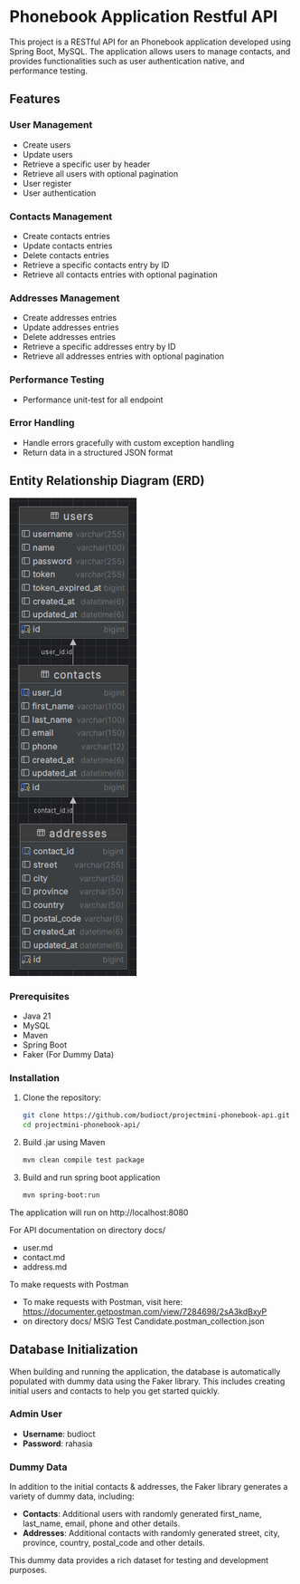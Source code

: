 # Phonebook Application Restful API

This project is a RESTful API for an Phonebook application developed using Spring Boot, MySQL. The application allows users to manage contacts, and provides functionalities such as user authentication native, and performance testing.

## Features

### User Management
- Create users
- Update users
- Retrieve a specific user by header
- Retrieve all users with optional pagination
- User register
- User authentication

### Contacts Management
- Create contacts entries
- Update contacts entries
- Delete contacts entries
- Retrieve a specific contacts entry by ID
- Retrieve all contacts entries with optional pagination

### Addresses Management
- Create addresses entries
- Update addresses entries
- Delete addresses entries
- Retrieve a specific addresses entry by ID
- Retrieve all addresses entries with optional pagination

### Performance Testing
- Performance unit-test for all endpoint

### Error Handling
- Handle errors gracefully with custom exception handling
- Return data in a structured JSON format

## Entity Relationship Diagram (ERD)

<div align="left">
<img src="./docs/ERD.png" alt="ERD"  />
</div>

### Prerequisites

- Java 21
- MySQL
- Maven
- Spring Boot
- Faker (For Dummy Data)

### Installation

1. Clone the repository:
   ```bash
   git clone https://github.com/budioct/projectmini-phonebook-api.git
   cd projectmini-phonebook-api/
   ```

2. Build .jar using Maven
   ```bash
   mvn clean compile test package
   ```

3. Build and run spring boot application
   ```bash
   mvn spring-boot:run
   ```

The application will run on http://localhost:8080

For API documentation on directory docs/
- user.md
- contact.md
- address.md

To make requests with Postman 
- To make requests with Postman, visit here: https://documenter.getpostman.com/view/7284698/2sA3kdBxyP
- on directory docs/ MSIG Test Candidate.postman_collection.json

## Database Initialization

When building and running the application, the database is automatically populated with dummy data using the Faker library. This includes creating initial users and contacts to help you get started quickly.

### Admin User
- **Username**: budioct
- **Password**: rahasia

### Dummy Data
In addition to the initial contacts & addresses, the Faker library generates a variety of dummy data, including:

- **Contacts**: Additional users with randomly generated first_name, last_name, email, phone and other details.
- **Addresses**: Additional contacts with randomly generated street, city, province, country, postal_code and other details.

This dummy data provides a rich dataset for testing and development purposes.